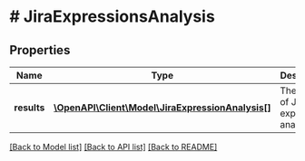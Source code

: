 # # JiraExpressionsAnalysis

## Properties

Name | Type | Description | Notes
------------ | ------------- | ------------- | -------------
**results** | [**\OpenAPI\Client\Model\JiraExpressionAnalysis[]**](JiraExpressionAnalysis.md) | The results of Jira expressions analysis. |

[[Back to Model list]](../../README.md#models) [[Back to API list]](../../README.md#endpoints) [[Back to README]](../../README.md)
